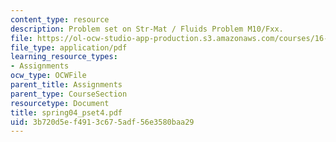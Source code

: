 ```yaml
---
content_type: resource
description: Problem set on Str-Mat / Fluids Problem M10/Fxx.
file: https://ol-ocw-studio-app-production.s3.amazonaws.com/courses/16-01-unified-engineering-i-ii-iii-iv-fall-2005-spring-2006/3b720d5ef4913c675adf56e3580baa29_spring04_pset4.pdf
file_type: application/pdf
learning_resource_types:
- Assignments
ocw_type: OCWFile
parent_title: Assignments
parent_type: CourseSection
resourcetype: Document
title: spring04_pset4.pdf
uid: 3b720d5e-f491-3c67-5adf-56e3580baa29
---
```

